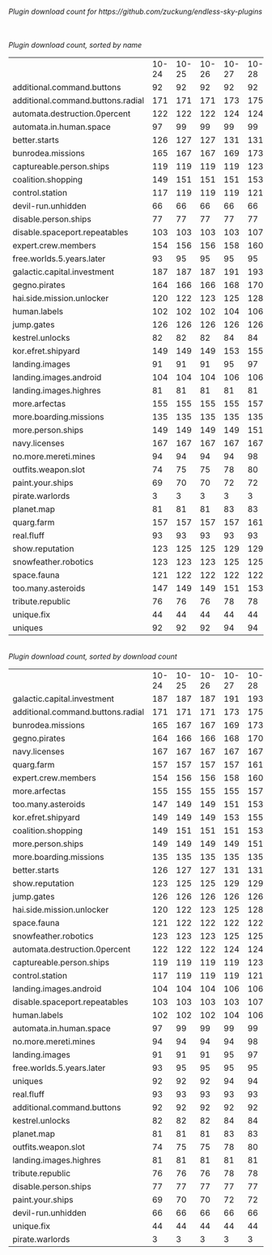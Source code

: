 <h6>Plugin download count for https://github.com/zuckung/endless-sky-plugins<br>
<br>
<h6>Plugin download count, sorted by name<br>
<table>
	<tr>
		<td></td>
		<td>10-24</td>
		<td>10-25</td>
		<td>10-26</td>
		<td>10-27</td>
		<td>10-28</td>
		<td>10-29</td>
		<td>10-30</td>
		<td>today +</td>
	</tr>
	<tr>
		<td>additional.command.buttons</td>
		<td>92</td>
		<td>92</td>
		<td>92</td>
		<td>92</td>
		<td>92</td>
		<td>92</td>
		<td>93</td>
		<td>+ 1</td>
	</tr>
	<tr>
		<td>additional.command.buttons.radial</td>
		<td>171</td>
		<td>171</td>
		<td>171</td>
		<td>173</td>
		<td>175</td>
		<td>181</td>
		<td>187</td>
		<td>+ 6</td>
	</tr>
	<tr>
		<td>automata.destruction.0percent</td>
		<td>122</td>
		<td>122</td>
		<td>122</td>
		<td>124</td>
		<td>124</td>
		<td>128</td>
		<td>128</td>
		<td></td>
	</tr>
	<tr>
		<td>automata.in.human.space</td>
		<td>97</td>
		<td>99</td>
		<td>99</td>
		<td>99</td>
		<td>99</td>
		<td>103</td>
		<td>103</td>
		<td></td>
	</tr>
	<tr>
		<td>better.starts</td>
		<td>126</td>
		<td>127</td>
		<td>127</td>
		<td>131</td>
		<td>131</td>
		<td>135</td>
		<td>140</td>
		<td>+ 5</td>
	</tr>
	<tr>
		<td>bunrodea.missions</td>
		<td>165</td>
		<td>167</td>
		<td>167</td>
		<td>169</td>
		<td>173</td>
		<td>178</td>
		<td>180</td>
		<td>+ 2</td>
	</tr>
	<tr>
		<td>captureable.person.ships</td>
		<td>119</td>
		<td>119</td>
		<td>119</td>
		<td>119</td>
		<td>123</td>
		<td>127</td>
		<td>127</td>
		<td></td>
	</tr>
	<tr>
		<td>coalition.shopping</td>
		<td>149</td>
		<td>151</td>
		<td>151</td>
		<td>151</td>
		<td>153</td>
		<td>157</td>
		<td>157</td>
		<td></td>
	</tr>
	<tr>
		<td>control.station</td>
		<td>117</td>
		<td>119</td>
		<td>119</td>
		<td>119</td>
		<td>121</td>
		<td>125</td>
		<td>125</td>
		<td></td>
	</tr>
	<tr>
		<td>devil-run.unhidden</td>
		<td>66</td>
		<td>66</td>
		<td>66</td>
		<td>66</td>
		<td>66</td>
		<td>66</td>
		<td>66</td>
		<td></td>
	</tr>
	<tr>
		<td>disable.person.ships</td>
		<td>77</td>
		<td>77</td>
		<td>77</td>
		<td>77</td>
		<td>77</td>
		<td>81</td>
		<td>81</td>
		<td></td>
	</tr>
	<tr>
		<td>disable.spaceport.repeatables</td>
		<td>103</td>
		<td>103</td>
		<td>103</td>
		<td>103</td>
		<td>107</td>
		<td>111</td>
		<td>111</td>
		<td></td>
	</tr>
	<tr>
		<td>expert.crew.members</td>
		<td>154</td>
		<td>156</td>
		<td>156</td>
		<td>158</td>
		<td>160</td>
		<td>167</td>
		<td>167</td>
		<td></td>
	</tr>
	<tr>
		<td>free.worlds.5.years.later</td>
		<td>93</td>
		<td>95</td>
		<td>95</td>
		<td>95</td>
		<td>95</td>
		<td>99</td>
		<td>101</td>
		<td>+ 2</td>
	</tr>
	<tr>
		<td>galactic.capital.investment</td>
		<td>187</td>
		<td>187</td>
		<td>187</td>
		<td>191</td>
		<td>193</td>
		<td>199</td>
		<td>199</td>
		<td></td>
	</tr>
	<tr>
		<td>gegno.pirates</td>
		<td>164</td>
		<td>166</td>
		<td>166</td>
		<td>168</td>
		<td>170</td>
		<td>174</td>
		<td>176</td>
		<td>+ 2</td>
	</tr>
	<tr>
		<td>hai.side.mission.unlocker</td>
		<td>120</td>
		<td>122</td>
		<td>123</td>
		<td>125</td>
		<td>128</td>
		<td>132</td>
		<td>132</td>
		<td></td>
	</tr>
	<tr>
		<td>human.labels</td>
		<td>102</td>
		<td>102</td>
		<td>102</td>
		<td>104</td>
		<td>106</td>
		<td>110</td>
		<td>110</td>
		<td></td>
	</tr>
	<tr>
		<td>jump.gates</td>
		<td>126</td>
		<td>126</td>
		<td>126</td>
		<td>126</td>
		<td>126</td>
		<td>132</td>
		<td>134</td>
		<td>+ 2</td>
	</tr>
	<tr>
		<td>kestrel.unlocks</td>
		<td>82</td>
		<td>82</td>
		<td>82</td>
		<td>84</td>
		<td>84</td>
		<td>88</td>
		<td>88</td>
		<td></td>
	</tr>
	<tr>
		<td>kor.efret.shipyard</td>
		<td>149</td>
		<td>149</td>
		<td>149</td>
		<td>153</td>
		<td>155</td>
		<td>159</td>
		<td>159</td>
		<td></td>
	</tr>
	<tr>
		<td>landing.images</td>
		<td>91</td>
		<td>91</td>
		<td>91</td>
		<td>95</td>
		<td>97</td>
		<td>101</td>
		<td>101</td>
		<td></td>
	</tr>
	<tr>
		<td>landing.images.android</td>
		<td>104</td>
		<td>104</td>
		<td>104</td>
		<td>106</td>
		<td>106</td>
		<td>110</td>
		<td>112</td>
		<td>+ 2</td>
	</tr>
	<tr>
		<td>landing.images.highres</td>
		<td>81</td>
		<td>81</td>
		<td>81</td>
		<td>81</td>
		<td>81</td>
		<td>85</td>
		<td>85</td>
		<td></td>
	</tr>
	<tr>
		<td>more.arfectas</td>
		<td>155</td>
		<td>155</td>
		<td>155</td>
		<td>155</td>
		<td>157</td>
		<td>162</td>
		<td>162</td>
		<td></td>
	</tr>
	<tr>
		<td>more.boarding.missions</td>
		<td>135</td>
		<td>135</td>
		<td>135</td>
		<td>135</td>
		<td>135</td>
		<td>141</td>
		<td>141</td>
		<td></td>
	</tr>
	<tr>
		<td>more.person.ships</td>
		<td>149</td>
		<td>149</td>
		<td>149</td>
		<td>149</td>
		<td>151</td>
		<td>155</td>
		<td>155</td>
		<td></td>
	</tr>
	<tr>
		<td>navy.licenses</td>
		<td>167</td>
		<td>167</td>
		<td>167</td>
		<td>167</td>
		<td>167</td>
		<td>173</td>
		<td>173</td>
		<td></td>
	</tr>
	<tr>
		<td>no.more.mereti.mines</td>
		<td>94</td>
		<td>94</td>
		<td>94</td>
		<td>94</td>
		<td>98</td>
		<td>102</td>
		<td>102</td>
		<td></td>
	</tr>
	<tr>
		<td>outfits.weapon.slot</td>
		<td>74</td>
		<td>75</td>
		<td>75</td>
		<td>78</td>
		<td>80</td>
		<td>86</td>
		<td>86</td>
		<td></td>
	</tr>
	<tr>
		<td>paint.your.ships</td>
		<td>69</td>
		<td>70</td>
		<td>70</td>
		<td>72</td>
		<td>72</td>
		<td>76</td>
		<td>78</td>
		<td>+ 2</td>
	</tr>
	<tr>
		<td>pirate.warlords</td>
		<td>3</td>
		<td>3</td>
		<td>3</td>
		<td>3</td>
		<td>3</td>
		<td>3</td>
		<td>3</td>
		<td></td>
	</tr>
	<tr>
		<td>planet.map</td>
		<td>81</td>
		<td>81</td>
		<td>81</td>
		<td>83</td>
		<td>83</td>
		<td>87</td>
		<td>87</td>
		<td></td>
	</tr>
	<tr>
		<td>quarg.farm</td>
		<td>157</td>
		<td>157</td>
		<td>157</td>
		<td>157</td>
		<td>161</td>
		<td>169</td>
		<td>169</td>
		<td></td>
	</tr>
	<tr>
		<td>real.fluff</td>
		<td>93</td>
		<td>93</td>
		<td>93</td>
		<td>93</td>
		<td>93</td>
		<td>93</td>
		<td>93</td>
		<td></td>
	</tr>
	<tr>
		<td>show.reputation</td>
		<td>123</td>
		<td>125</td>
		<td>125</td>
		<td>129</td>
		<td>129</td>
		<td>133</td>
		<td>135</td>
		<td>+ 2</td>
	</tr>
	<tr>
		<td>snowfeather.robotics</td>
		<td>123</td>
		<td>123</td>
		<td>123</td>
		<td>125</td>
		<td>125</td>
		<td>129</td>
		<td>129</td>
		<td></td>
	</tr>
	<tr>
		<td>space.fauna</td>
		<td>121</td>
		<td>122</td>
		<td>122</td>
		<td>122</td>
		<td>122</td>
		<td>128</td>
		<td>130</td>
		<td>+ 2</td>
	</tr>
	<tr>
		<td>too.many.asteroids</td>
		<td>147</td>
		<td>149</td>
		<td>149</td>
		<td>151</td>
		<td>153</td>
		<td>157</td>
		<td>159</td>
		<td>+ 2</td>
	</tr>
	<tr>
		<td>tribute.republic</td>
		<td>76</td>
		<td>76</td>
		<td>76</td>
		<td>78</td>
		<td>78</td>
		<td>82</td>
		<td>82</td>
		<td></td>
	</tr>
	<tr>
		<td>unique.fix</td>
		<td>44</td>
		<td>44</td>
		<td>44</td>
		<td>44</td>
		<td>44</td>
		<td>44</td>
		<td>44</td>
		<td></td>
	</tr>
	<tr>
		<td>uniques</td>
		<td>92</td>
		<td>92</td>
		<td>92</td>
		<td>94</td>
		<td>94</td>
		<td>100</td>
		<td>100</td>
		<td></td>
	</tr>
</table>
</h6>
<h6>Plugin download count, sorted by download count<br>
<table>
	<tr>
		<td></td>
		<td>10-24</td>
		<td>10-25</td>
		<td>10-26</td>
		<td>10-27</td>
		<td>10-28</td>
		<td>10-29</td>
		<td>10-30</td>
		<td>today +</td>
	</tr>
	<tr>
		<td>galactic.capital.investment</td>
		<td>187</td>
		<td>187</td>
		<td>187</td>
		<td>191</td>
		<td>193</td>
		<td>199</td>
		<td>199</td>
		<td></td>
	</tr>
	<tr>
		<td>additional.command.buttons.radial</td>
		<td>171</td>
		<td>171</td>
		<td>171</td>
		<td>173</td>
		<td>175</td>
		<td>181</td>
		<td>187</td>
		<td>+ 6</td>
	</tr>
	<tr>
		<td>bunrodea.missions</td>
		<td>165</td>
		<td>167</td>
		<td>167</td>
		<td>169</td>
		<td>173</td>
		<td>178</td>
		<td>180</td>
		<td>+ 2</td>
	</tr>
	<tr>
		<td>gegno.pirates</td>
		<td>164</td>
		<td>166</td>
		<td>166</td>
		<td>168</td>
		<td>170</td>
		<td>174</td>
		<td>176</td>
		<td>+ 2</td>
	</tr>
	<tr>
		<td>navy.licenses</td>
		<td>167</td>
		<td>167</td>
		<td>167</td>
		<td>167</td>
		<td>167</td>
		<td>173</td>
		<td>173</td>
		<td></td>
	</tr>
	<tr>
		<td>quarg.farm</td>
		<td>157</td>
		<td>157</td>
		<td>157</td>
		<td>157</td>
		<td>161</td>
		<td>169</td>
		<td>169</td>
		<td></td>
	</tr>
	<tr>
		<td>expert.crew.members</td>
		<td>154</td>
		<td>156</td>
		<td>156</td>
		<td>158</td>
		<td>160</td>
		<td>167</td>
		<td>167</td>
		<td></td>
	</tr>
	<tr>
		<td>more.arfectas</td>
		<td>155</td>
		<td>155</td>
		<td>155</td>
		<td>155</td>
		<td>157</td>
		<td>162</td>
		<td>162</td>
		<td></td>
	</tr>
	<tr>
		<td>too.many.asteroids</td>
		<td>147</td>
		<td>149</td>
		<td>149</td>
		<td>151</td>
		<td>153</td>
		<td>157</td>
		<td>159</td>
		<td>+ 2</td>
	</tr>
	<tr>
		<td>kor.efret.shipyard</td>
		<td>149</td>
		<td>149</td>
		<td>149</td>
		<td>153</td>
		<td>155</td>
		<td>159</td>
		<td>159</td>
		<td></td>
	</tr>
	<tr>
		<td>coalition.shopping</td>
		<td>149</td>
		<td>151</td>
		<td>151</td>
		<td>151</td>
		<td>153</td>
		<td>157</td>
		<td>157</td>
		<td></td>
	</tr>
	<tr>
		<td>more.person.ships</td>
		<td>149</td>
		<td>149</td>
		<td>149</td>
		<td>149</td>
		<td>151</td>
		<td>155</td>
		<td>155</td>
		<td></td>
	</tr>
	<tr>
		<td>more.boarding.missions</td>
		<td>135</td>
		<td>135</td>
		<td>135</td>
		<td>135</td>
		<td>135</td>
		<td>141</td>
		<td>141</td>
		<td></td>
	</tr>
	<tr>
		<td>better.starts</td>
		<td>126</td>
		<td>127</td>
		<td>127</td>
		<td>131</td>
		<td>131</td>
		<td>135</td>
		<td>140</td>
		<td>+ 5</td>
	</tr>
	<tr>
		<td>show.reputation</td>
		<td>123</td>
		<td>125</td>
		<td>125</td>
		<td>129</td>
		<td>129</td>
		<td>133</td>
		<td>135</td>
		<td>+ 2</td>
	</tr>
	<tr>
		<td>jump.gates</td>
		<td>126</td>
		<td>126</td>
		<td>126</td>
		<td>126</td>
		<td>126</td>
		<td>132</td>
		<td>134</td>
		<td>+ 2</td>
	</tr>
	<tr>
		<td>hai.side.mission.unlocker</td>
		<td>120</td>
		<td>122</td>
		<td>123</td>
		<td>125</td>
		<td>128</td>
		<td>132</td>
		<td>132</td>
		<td></td>
	</tr>
	<tr>
		<td>space.fauna</td>
		<td>121</td>
		<td>122</td>
		<td>122</td>
		<td>122</td>
		<td>122</td>
		<td>128</td>
		<td>130</td>
		<td>+ 2</td>
	</tr>
	<tr>
		<td>snowfeather.robotics</td>
		<td>123</td>
		<td>123</td>
		<td>123</td>
		<td>125</td>
		<td>125</td>
		<td>129</td>
		<td>129</td>
		<td></td>
	</tr>
	<tr>
		<td>automata.destruction.0percent</td>
		<td>122</td>
		<td>122</td>
		<td>122</td>
		<td>124</td>
		<td>124</td>
		<td>128</td>
		<td>128</td>
		<td></td>
	</tr>
	<tr>
		<td>captureable.person.ships</td>
		<td>119</td>
		<td>119</td>
		<td>119</td>
		<td>119</td>
		<td>123</td>
		<td>127</td>
		<td>127</td>
		<td></td>
	</tr>
	<tr>
		<td>control.station</td>
		<td>117</td>
		<td>119</td>
		<td>119</td>
		<td>119</td>
		<td>121</td>
		<td>125</td>
		<td>125</td>
		<td></td>
	</tr>
	<tr>
		<td>landing.images.android</td>
		<td>104</td>
		<td>104</td>
		<td>104</td>
		<td>106</td>
		<td>106</td>
		<td>110</td>
		<td>112</td>
		<td>+ 2</td>
	</tr>
	<tr>
		<td>disable.spaceport.repeatables</td>
		<td>103</td>
		<td>103</td>
		<td>103</td>
		<td>103</td>
		<td>107</td>
		<td>111</td>
		<td>111</td>
		<td></td>
	</tr>
	<tr>
		<td>human.labels</td>
		<td>102</td>
		<td>102</td>
		<td>102</td>
		<td>104</td>
		<td>106</td>
		<td>110</td>
		<td>110</td>
		<td></td>
	</tr>
	<tr>
		<td>automata.in.human.space</td>
		<td>97</td>
		<td>99</td>
		<td>99</td>
		<td>99</td>
		<td>99</td>
		<td>103</td>
		<td>103</td>
		<td></td>
	</tr>
	<tr>
		<td>no.more.mereti.mines</td>
		<td>94</td>
		<td>94</td>
		<td>94</td>
		<td>94</td>
		<td>98</td>
		<td>102</td>
		<td>102</td>
		<td></td>
	</tr>
	<tr>
		<td>landing.images</td>
		<td>91</td>
		<td>91</td>
		<td>91</td>
		<td>95</td>
		<td>97</td>
		<td>101</td>
		<td>101</td>
		<td></td>
	</tr>
	<tr>
		<td>free.worlds.5.years.later</td>
		<td>93</td>
		<td>95</td>
		<td>95</td>
		<td>95</td>
		<td>95</td>
		<td>99</td>
		<td>101</td>
		<td>+ 2</td>
	</tr>
	<tr>
		<td>uniques</td>
		<td>92</td>
		<td>92</td>
		<td>92</td>
		<td>94</td>
		<td>94</td>
		<td>100</td>
		<td>100</td>
		<td></td>
	</tr>
	<tr>
		<td>real.fluff</td>
		<td>93</td>
		<td>93</td>
		<td>93</td>
		<td>93</td>
		<td>93</td>
		<td>93</td>
		<td>93</td>
		<td></td>
	</tr>
	<tr>
		<td>additional.command.buttons</td>
		<td>92</td>
		<td>92</td>
		<td>92</td>
		<td>92</td>
		<td>92</td>
		<td>92</td>
		<td>93</td>
		<td>+ 1</td>
	</tr>
	<tr>
		<td>kestrel.unlocks</td>
		<td>82</td>
		<td>82</td>
		<td>82</td>
		<td>84</td>
		<td>84</td>
		<td>88</td>
		<td>88</td>
		<td></td>
	</tr>
	<tr>
		<td>planet.map</td>
		<td>81</td>
		<td>81</td>
		<td>81</td>
		<td>83</td>
		<td>83</td>
		<td>87</td>
		<td>87</td>
		<td></td>
	</tr>
	<tr>
		<td>outfits.weapon.slot</td>
		<td>74</td>
		<td>75</td>
		<td>75</td>
		<td>78</td>
		<td>80</td>
		<td>86</td>
		<td>86</td>
		<td></td>
	</tr>
	<tr>
		<td>landing.images.highres</td>
		<td>81</td>
		<td>81</td>
		<td>81</td>
		<td>81</td>
		<td>81</td>
		<td>85</td>
		<td>85</td>
		<td></td>
	</tr>
	<tr>
		<td>tribute.republic</td>
		<td>76</td>
		<td>76</td>
		<td>76</td>
		<td>78</td>
		<td>78</td>
		<td>82</td>
		<td>82</td>
		<td></td>
	</tr>
	<tr>
		<td>disable.person.ships</td>
		<td>77</td>
		<td>77</td>
		<td>77</td>
		<td>77</td>
		<td>77</td>
		<td>81</td>
		<td>81</td>
		<td></td>
	</tr>
	<tr>
		<td>paint.your.ships</td>
		<td>69</td>
		<td>70</td>
		<td>70</td>
		<td>72</td>
		<td>72</td>
		<td>76</td>
		<td>78</td>
		<td>+ 2</td>
	</tr>
	<tr>
		<td>devil-run.unhidden</td>
		<td>66</td>
		<td>66</td>
		<td>66</td>
		<td>66</td>
		<td>66</td>
		<td>66</td>
		<td>66</td>
		<td></td>
	</tr>
	<tr>
		<td>unique.fix</td>
		<td>44</td>
		<td>44</td>
		<td>44</td>
		<td>44</td>
		<td>44</td>
		<td>44</td>
		<td>44</td>
		<td></td>
	</tr>
	<tr>
		<td>pirate.warlords</td>
		<td>3</td>
		<td>3</td>
		<td>3</td>
		<td>3</td>
		<td>3</td>
		<td>3</td>
		<td>3</td>
		<td></td>
	</tr>
</table>
</h6>

